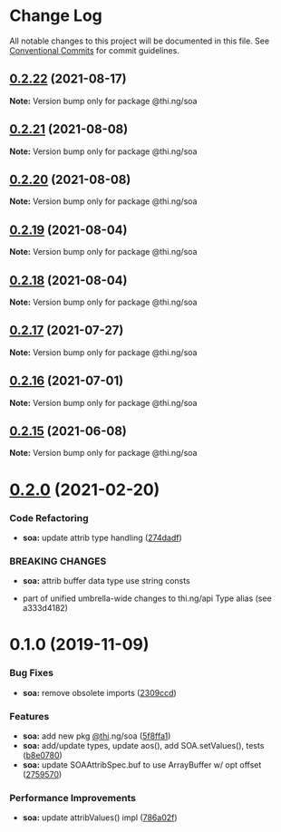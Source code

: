 # Change Log

All notable changes to this project will be documented in this file.
See [Conventional Commits](https://conventionalcommits.org) for commit guidelines.

## [0.2.22](https://github.com/thi-ng/umbrella/compare/@thi.ng/soa@0.2.21...@thi.ng/soa@0.2.22) (2021-08-17)

**Note:** Version bump only for package @thi.ng/soa





## [0.2.21](https://github.com/thi-ng/umbrella/compare/@thi.ng/soa@0.2.20...@thi.ng/soa@0.2.21) (2021-08-08)

**Note:** Version bump only for package @thi.ng/soa





## [0.2.20](https://github.com/thi-ng/umbrella/compare/@thi.ng/soa@0.2.19...@thi.ng/soa@0.2.20) (2021-08-08)

**Note:** Version bump only for package @thi.ng/soa





## [0.2.19](https://github.com/thi-ng/umbrella/compare/@thi.ng/soa@0.2.18...@thi.ng/soa@0.2.19) (2021-08-04)

**Note:** Version bump only for package @thi.ng/soa





## [0.2.18](https://github.com/thi-ng/umbrella/compare/@thi.ng/soa@0.2.17...@thi.ng/soa@0.2.18) (2021-08-04)

**Note:** Version bump only for package @thi.ng/soa





## [0.2.17](https://github.com/thi-ng/umbrella/compare/@thi.ng/soa@0.2.16...@thi.ng/soa@0.2.17) (2021-07-27)

**Note:** Version bump only for package @thi.ng/soa





## [0.2.16](https://github.com/thi-ng/umbrella/compare/@thi.ng/soa@0.2.15...@thi.ng/soa@0.2.16) (2021-07-01)

**Note:** Version bump only for package @thi.ng/soa





## [0.2.15](https://github.com/thi-ng/umbrella/compare/@thi.ng/soa@0.2.14...@thi.ng/soa@0.2.15) (2021-06-08)

**Note:** Version bump only for package @thi.ng/soa





# [0.2.0](https://github.com/thi-ng/umbrella/compare/@thi.ng/soa@0.1.47...@thi.ng/soa@0.2.0) (2021-02-20)


### Code Refactoring

* **soa:** update attrib type handling ([274dadf](https://github.com/thi-ng/umbrella/commit/274dadf2507ac4daeea59c53a0f408343d582d8e))


### BREAKING CHANGES

* **soa:** attrib buffer data type use string consts

- part of unified umbrella-wide changes to thi.ng/api Type alias
  (see a333d4182)





# 0.1.0 (2019-11-09)

### Bug Fixes

* **soa:** remove obsolete imports ([2309ccd](https://github.com/thi-ng/umbrella/commit/2309ccd6e581b6f385f4a2720fd2ad5cfb8a0d79))

### Features

* **soa:** add new pkg [@thi](https://github.com/thi).ng/soa ([5f8ffa1](https://github.com/thi-ng/umbrella/commit/5f8ffa175fabc4518f6b931c8c57473ea8ab1a74))
* **soa:** add/update types, update aos(), add SOA.setValues(), tests ([b8e0780](https://github.com/thi-ng/umbrella/commit/b8e07806427041a7ef3413ca47357e3360f6a4c8))
* **soa:** update SOAAttribSpec.buf to use ArrayBuffer w/ opt offset ([2759570](https://github.com/thi-ng/umbrella/commit/27595700ce0df21258dad58e18abf98b8ddb7c30))

### Performance Improvements

* **soa:** update attribValues() impl ([786a02f](https://github.com/thi-ng/umbrella/commit/786a02f66fd0f50e678f3eb048964fadf293db3f))
